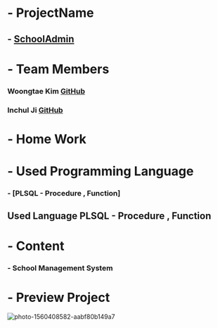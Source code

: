 # - ProjectName 
## - [SchoolAdmin](https://github.com/angle2v/SchoolAdmin)

# - Team Members

### Woongtae Kim [GitHub](https://github.com/angle2v)
### Inchul Ji [GitHub](https://github.com/inchul-ji)

# - Home Work
# - Used Programming Language
### - [PLSQL - Procedure , Function]

## Used Language PLSQL - Procedure , Function

# - Content 
### - School Management System 

# - Preview Project

![photo-1560408582-aabf80b149a7](https://user-images.githubusercontent.com/52432199/62557704-73eb4a00-b8b2-11e9-88ab-a3a13bf29b02.jpg)
